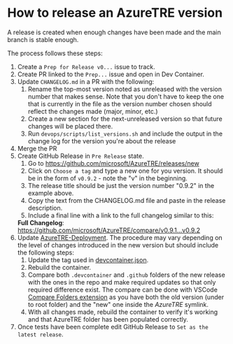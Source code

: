 # How to release an AzureTRE version

A release is created when enough changes have been made and the main branch is stable enough.

The process follows these steps:

1. Create a `Prep for Release v0...` issue to track.
2. Create PR linked to the `Prep...` issue and open in Dev Container.
3. Update `CHANGELOG.md` in a PR with the following:
   1. Rename the top-most version noted as unreleased with the version number that makes sense. Note that you don't have to keep the one that is currently in the file as the version number chosen should reflect the changes made (major, minor, etc.)
   2. Create a new section for the next-unreleased version so that future changes will be placed there.
   3. Run `devops/scripts/list_versions.sh` and include the output in the change log for the version you're about the release
4. Merge the PR
5. Create GitHub Release in `Pre Release` state.
   <!-- markdownlint-disable-next-line MD034 -->
   1. Go to https://github.com/microsoft/AzureTRE/releases/new
   2. Click on `Choose a tag` and type a new one for you version. It should be in the form of `v0.9.2` - note the "v" in the beginning.
   3. The release title should be just the version number "0.9.2" in the example above.
   4. Copy the text from the CHANGELOG.md file and paste in the release description.
   5. Include a final line with a link to the full changelog similar to this:
   <!-- markdownlint-disable-next-line MD034 -->
      **Full Changelog**: https://github.com/microsoft/AzureTRE/compare/v0.9.1...v0.9.2
6. Update [AzureTRE-Deployment](https://github.com/microsoft/AzureTRE-Deployment). The procedure may vary depending on the level of changes introduced in the new version but should include the following steps:
   1. Update the tag used in [devcontainer.json](https://github.com/microsoft/AzureTRE-Deployment/blob/main/.devcontainer/devcontainer.json).
   2. Rebuild the container.
   3. Compare both `.devcontainer` and `.github` folders of the new release with the ones in the repo and make required updates so that only required difference exist.
   The compare can be done with VSCode [Compare Folders extension](https://marketplace.visualstudio.com/items?itemName=moshfeu.compare-folders) as you have both the old version (under to root folder) and the "new" one inside the _AzureTRE_ symlink.
   4. With all changes made, rebuild the container to verify it's working and that AzureTRE folder has been populated correctly.
7. Once tests have been complete edit GitHub Release to `Set as the latest release`.
